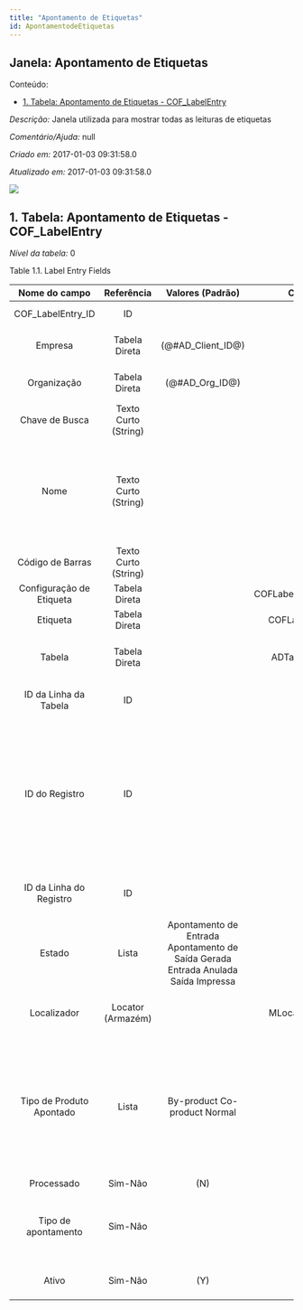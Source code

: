 ```yaml
---
title: "Apontamento de Etiquetas"
id: ApontamentodeEtiquetas
---
```

<div id="d6125e1" class="section chapter">

<div class="titlepage">

<div>

<div>

## Janela: Apontamento de Etiquetas

</div>

</div>

</div>

<div class="toc">

<div class="toc-title">

Conteúdo:

</div>

  - <span class="section">[1. Tabela: Apontamento de Etiquetas -
    COF\_LabelEntry](#d6125e23)</span>

</div>

<span class="emphasis">*Descrição:* </span> Janela utilizada para
mostrar todas as leituras de etiquetas

<span class="emphasis">*Comentário/Ajuda:* </span>null

<span class="emphasis"> *Criado em:* </span>2017-01-03 09:31:58.0

<span class="emphasis">*Atualizado em:* </span>2017-01-03 09:31:58.0

![](/img/manual/ApontamentodeEtiquetas.png)

<div id="d6125e23" class="section section">

<div class="titlepage">

<div>

<div>

## 1. Tabela: Apontamento de Etiquetas - COF\_LabelEntry

</div>

</div>

</div>

<span class="emphasis">*Nível da tabela:* </span>0

</div>

<div id="d6125e30" class="table">

<div class="table-title">

Table 1.1. Label Entry
Fields

</div>

<div class="table-contents">

|      Nome do campo       |      Referência      |                                 Valores (Padrão)                                  |       Chave restritiva        |                Regra de validação                |                                                                   Descrição                                                                   |                                                                                                   Comentário/Ajuda                                                                                                   |
| :----------------------: | :------------------: | :-------------------------------------------------------------------------------: | :---------------------------: | :----------------------------------------------: | :-------------------------------------------------------------------------------------------------------------------------------------------: | :------------------------------------------------------------------------------------------------------------------------------------------------------------------------------------------------------------------: |
|   COF\_LabelEntry\_ID    |          ID          |                                                                                   |                               |                                                  |                                                           Primary Key : Label Entry                                                           |                                                                                              Primary Key : Label Entry                                                                                               |
|         Empresa          |    Tabela Direta     |                               (@\#AD\_Client\_ID@)                                |                               |        AD\_Client.AD\_Client\_ID \< \> 0         |                                                      (semelhante ao primeiro relatório)                                                       |                                                                                                 (ver o mesmo acima)                                                                                                  |
|       Organização        |    Tabela Direta     |                                 (@\#AD\_Org\_ID@)                                 |                               | (AD\_Org.IsSummary='N' OR AD\_Org.AD\_Org\_ID=0) |                                                      (semelhante ao primeiro relatório)                                                       |                                                                                                 (ver o mesmo acima)                                                                                                  |
|      Chave de Busca      | Texto Curto (String) |                                                                                   |                               |                                                  |                                                      (semelhante ao primeiro relatório)                                                       |                                                                                                 (ver o mesmo acima)                                                                                                  |
|           Nome           | Texto Curto (String) |                                                                                   |                               |                                                  |                                                     Alphanumeric identifier of the entity                                                     |                                     The name of an entity (record) is used as an default search option in addition to the search key. The name is up to 60 characters in length.                                     |
|     Código de Barras     | Texto Curto (String) |                                                                                   |                               |                                                  |                                                                                                                                               |                                                                                                                                                                                                                      |
| Configuração de Etiqueta |    Tabela Direta     |                                                                                   | COFLabelConfig\_COFLabelEntry |                                                  |                                                          Primary Key : Label Config                                                           |                                                                                              Primary Key : Label Config                                                                                              |
|         Etiqueta         |    Tabela Direta     |                                                                                   |    COFLabel\_COFLabelEntry    |                                                  |                                                              Primary Key : Label                                                              |                                                                                                 Primary Key : Label                                                                                                  |
|          Tabela          |    Tabela Direta     |                                                                                   |    ADTable\_COFLabelEntry     |                                                  |                                                          Database Table information                                                           |                                                                         The Database Table provides the information of the table definition                                                                          |
|  ID da Linha da Tabela   |          ID          |                                                                                   |                               |                                                  |                                                   This field is used to save the table line                                                   |                                                                                      This field is used to save the table line                                                                                       |
|      ID do Registro      |          ID          |                                                                                   |                               |                                                  |                                                           Direct internal record ID                                                           | The Record ID is the internal unique identifier of a record. Please note that zooming to the record may not be successful for Orders, Invoices and Shipment/Receipts as sometimes the Sales Order type is not known. |
| ID da Linha do Registro  |          ID          |                                                                                   |                               |                                                  |                                                  This element save the line of the record ID                                                  |                                                                                     This element save the line of the record ID                                                                                      |
|          Estado          |        Lista         | Apontamento de Entrada Apontamento de Saída Gerada Entrada Anulada Saída Impressa |                               |                                                  |                                                     Status of the currently running check                                                     |                                                                                        Status of the currently running check                                                                                         |
|       Localizador        |  Locator (Armazém)   |                                                                                   |    MLocator\_COFLabelEntry    |                                                  |                                                               Warehouse Locator                                                               |                                                                           The Locator indicates where in a Warehouse a product is located.                                                                           |
| Tipo de Produto Apontado |        Lista         |                           By-product Co-product Normal                            |                               |                                                  | This column it's used to determinate the type of product in the entry, specify if the product are a normal product, co product or by product. |                                                                                                                                                                                                                      |
|        Processado        |       Sim-Não        |                                        (N)                                        |                               |                                                  |                                                                                                                                               |                                                                                                                                                                                                                      |
|   Tipo de apontamento    |       Sim-Não        |                                                                                   |                               |                                                  |                                                          This is a Sales Transaction                                                          |                                                                    The Sales Transaction checkbox indicates if this item is a Sales Transaction.                                                                     |
|          Ativo           |       Sim-Não        |                                        (Y)                                        |                               |                                                  |                                                      (semelhante ao primeiro relatório)                                                       |                                                                                                 (ver o mesmo acima)                                                                                                  |

</div>

</div>

  

</div>
